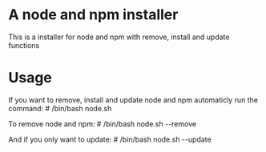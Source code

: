 # A node and npm installer
This is a installer for node and npm with remove, install and update functions

# Usage

If you want to remove, install and update node and npm automaticly run the command:
	# /bin/bash node.sh

To remove node and npm:
	# /bin/bash node.sh --remove

And if you only want to update:
	# /bin/bash node.sh --update

